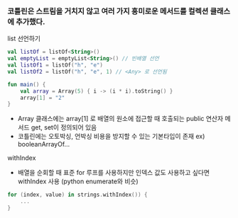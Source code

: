 ### 코틀린은 스트림을 거치지 않고 여러 가지 흥미로운 메서드를 컬렉션 클래스에 추가했다.

list 선언하기

```kotlin
val listOf = listOf<String>()
val emptyList = emptyList<String>() // 빈배열 선언
val listOf1 = listOf("h", "e")
val listOf2 = listOf("h", "e", 1) // <Any> 로 선언됨
```

```kotlin
fun main() {
    val array = Array(5) { i -> (i * i).toString() }
    array[1] = "2"
}
```

- Array 클래스에는 array[1] 로 배열의 원소에 접근할 때 호출되는 public 연산자 메서드 get, set이 정의되어 있음
- 코틀린에는 오토박싱, 언박싱 비용을 방지할 수 있는 기본타입이 존재 ex) booleanArrayOf…

withIndex

- 배열을 순회할 때 표준 for 루프를 사용하지만 인덱스 값도 사용하고 싶다면 withIndex 사용 (python enumerate와 비슷)

```kotlin
for (index, value) in strings.withIndex()) {
	...
}
```